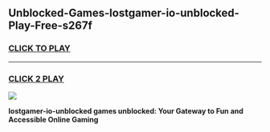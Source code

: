 
## Unblocked-Games-lostgamer-io-unblocked-Play-Free-s267f
<h3>
<a href="https://premium76.site?title=lostgamer-io-unblocked&ref=24M">CLICK TO PLAY</a></h3>
<hr>

<h3>
<a href="https://premium76.site?title=lostgamer-io-unblocked&ref=24M">CLICK 2 PLAY</a>
  
</h3>

<a href="https://premium76.site?title=lostgamer-io-unblocked&ref=24M"><img src="https://clearcache.store/games.png"></a>


**lostgamer-io-unblocked games unblocked: Your Gateway to Fun and Accessible Online Gaming**
